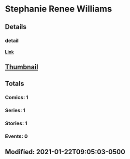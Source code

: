 # Stephanie Renee Williams 
## Details
### detail
#### [Link](http://marvel.com/comics/creators/14153/stephanie_renee_williams?utm_campaign=apiRef&utm_source=225578a89fc76f3d20fbffda5d17a88d)
## [Thumbnail](http://i.annihil.us/u/prod/marvel/i/mg/b/40/image_not_available.jpg)
## Totals
### Comics: 1
### Series: 1
### Stories: 1
### Events: 0
## Modified: 2021-01-22T09:05:03-0500